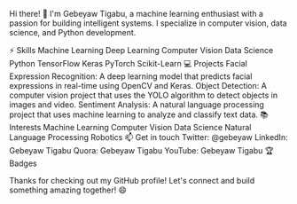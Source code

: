 Hi there! 👋
I'm Gebeyaw Tigabu, a machine learning enthusiast with a passion for building intelligent systems. I specialize in computer vision, data science, and Python development.

⚡ Skills
Machine Learning
Deep Learning
Computer Vision
Data Science
Python
TensorFlow
Keras
PyTorch
Scikit-Learn
💻 Projects
Facial Expression Recognition: A deep learning model that predicts facial expressions in real-time using OpenCV and Keras.
Object Detection: A computer vision project that uses the YOLO algorithm to detect objects in images and video.
Sentiment Analysis: A natural language processing project that uses machine learning to analyze and classify text data.
📚 Interests
Machine Learning
Computer Vision
Data Science
Natural Language Processing
Robotics
📫 Get in touch
Twitter: @gebeyaw
LinkedIn: Gebeyaw Tigabu
Quora: Gebeyaw Tigabu
YouTube: Gebeyaw Tigabu
🏆 Badges


Thanks for checking out my GitHub profile! Let's connect and build something amazing together! 😄

  
